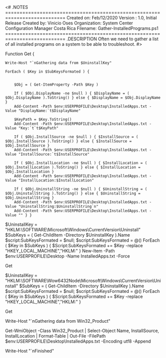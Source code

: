 <#
    .NOTES
    ===========================================================================
     Created on:   Feb/12/2020
     Version :     1.0, Initial Release
     Created by:   Vinicio Oses
     Organization: System Center Configuration Manager Costa Rica
     Filename:     Gather-InstalledPrograms.ps1
     ===========================================================================
     .DESCRIPTION
             Often we need to gather a list of all installed programs on a system to be able to troubleshoot.
#>

Function Get {

    Write-Host "`nGathering data from $UninstallKey"

    ForEach ( $Key in $SubKeysFormated ) {
       

        $Obj = ( Get-ItemProperty -Path $Key )

        If ( $Obj.DisplayName -ne $null ) { $DisplayName = ( $Obj.DisplayName ).ToString() } else { $DisplayName = $Obj.DisplayName }
        Add-Content -Path $env:USERPROFILE\Desktop\InstalledApps.txt -Value "DisplayName:`t$DisplayName"

        $KeyPath = $Key.ToString()
        Add-Content -Path $env:USERPROFILE\Desktop\InstalledApps.txt -Value "Key:`t`t$KeyPath"
     
        If ( $Obj.InstallSource -ne $null ) { $InstallSource = ( $Obj.InstallSource ).ToString() } else { $InstallSource = $Obj.InstallSource }
        Add-Content -Path $env:USERPROFILE\Desktop\InstalledApps.txt -Value "InstallSource:`t$InstallSource"
   
        If ( $Obj.InstallLocation -ne $null ) { $InstallLocation = ( $Obj.InstallLocation ).ToString() } else { $InstallLocation = $Obj.InstallLocation }
        Add-Content -Path $env:USERPROFILE\Desktop\InstalledApps.txt -Value "InstallLocation:$InstallLocation"
       
        If ( $Obj.UninstallString -ne $null ) { $UninstallString = ( $Obj.UninstallString ).ToString() } else { $UninstallString = $Obj.UninstallString }
        Add-Content -Path $env:USERPROFILE\Desktop\InstalledApps.txt -Value "UninstallString:$UninstallString`n"
        Add-Content -Path $env:USERPROFILE\Desktop\InstalledApps.txt -Value "" } }

$UninstallKey = "HKLM:\SOFTWARE\Microsoft\Windows\CurrentVersion\Uninstall"
$SubKeys = ( Get-ChildItem -Directory $UninstallKey ).Name
$script:SubKeysFormated = $null; $script:SubKeysFormated = @()
ForEach ( $Key in $SubKeys ) { $Script:SubKeysFormated += $Key -replace "HKEY_LOCAL_MACHINE","HKLM:" }
New-Item -Path $env:USERPROFILE\Desktop -Name InstalledApps.txt -Force

Get

$UninstallKey = "HKLM:\SOFTWARE\Wow6432Node\Microsoft\Windows\CurrentVersion\Uninstall"
$SubKeys = ( Get-ChildItem -Directory $UninstallKey ).Name
$script:SubKeysFormated = $null; $script:SubKeysFormated = @()
ForEach ( $Key in $SubKeys ) { $Script:SubKeysFormated += $Key -replace "HKEY_LOCAL_MACHINE","HKLM:" }

Get

Write-Host "`nGathering data from Win32_Product"

Get-WmiObject -Class Win32_Product | Select-Object Name, InstallSource, InstallLocation | Format-Table | Out-File -FilePath $env:USERPROFILE\Desktop\InstalledApps.txt -Encoding utf8 -Append

Write-Host "`nFinished"